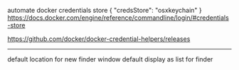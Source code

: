 automate docker credentials store
{
  "credsStore": "osxkeychain"
}
https://docs.docker.com/engine/reference/commandline/login/#credentials-store

https://github.com/docker/docker-credential-helpers/releases

---

default location for new finder window
default display as list for finder
